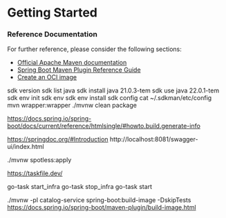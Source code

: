 # Getting Started

### Reference Documentation
For further reference, please consider the following sections:

* [Official Apache Maven documentation](https://maven.apache.org/guides/index.html)
* [Spring Boot Maven Plugin Reference Guide](https://docs.spring.io/spring-boot/docs/3.2.5/maven-plugin/reference/html/)
* [Create an OCI image](https://docs.spring.io/spring-boot/docs/3.2.5/maven-plugin/reference/html/#build-image)

sdk version
sdk list java
sdk install java 21.0.3-tem
sdk use  java 22.0.1-tem
sdk env init
sdk env
sdk env install
sdk config
cat ~/.sdkman/etc/config
mvn wrapper:wrapper
./mvnw clean package

https://docs.spring.io/spring-boot/docs/current/reference/htmlsingle/#howto.build.generate-info


https://springdoc.org/#Introduction
http://localhost:8081/swagger-ui/index.html

./mvnw spotless:apply

https://taskfile.dev/

go-task start_infra
go-task stop_infra
go-task start




./mvnw -pl catalog-service spring-boot:build-image -DskipTests
https://docs.spring.io/spring-boot/maven-plugin/build-image.html